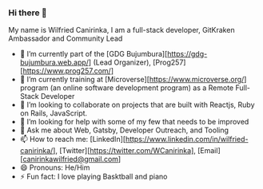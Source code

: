 ### Hi there 👋

My name is Wilfried Canirinka, I am a full-stack developer, GitKraken Ambassador and Community Lead

- 🔭 I’m currently part of the [GDG Bujumbura][https://gdg-bujumbura.web.app/] (Lead Organizer), [Prog257][https://www.prog257.com/]
- 🌱 I’m currently training at [Microverse][https://www.microverse.org/] program (an online software development program) as a Remote Full-Stack Developer
- 👯 I’m looking to collaborate on projects that are built with Reactjs, Ruby on Rails, JavaScript.
- 🤔 I’m looking for help with some of my few that needs to be improved
- 💬 Ask me about Web, Gatsby, Developer Outreach, and Tooling
- 📫 How to reach me: [LinkedIn][https://www.linkedin.com/in/wilfried-canirinka/], [Twitter][https://twitter.com/WCanirinka], [Email][canirinkawilfried@gmail.com]
- 😄 Pronouns: He/Him
- ⚡ Fun fact: I love playing Basktball and piano
